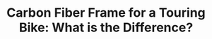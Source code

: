 ---
layout: community
category: community
title: "Carbon Fiber Frame for a Touring Bike: What is the Difference?"
description: "I am considering a carbon fiber frame for long-distance bicycle touring. I’ve cycle toured on aluminum and steel bicycles. How much difference does carbon-fiber make for bike touring?"
isTopLevel: false
isSingleLevel: false
isArticle: false
datePublished: 2022-06-14 11:03:00 +0300
dateModified: 2022-06-14 11:03:00 +0300
published: false
---